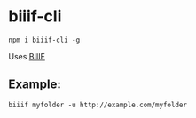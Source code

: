 # biiif-cli

    npm i biiif-cli -g

Uses [BIIIF](https://github.com/edsilv/biiif)

## Example:

    biiif myfolder -u http://example.com/myfolder